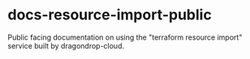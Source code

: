 # docs-resource-import-public
Public facing documentation on using the "terraform resource import" service built by dragondrop-cloud.
